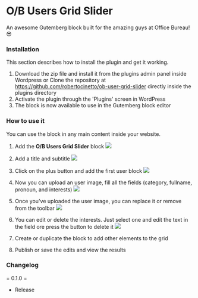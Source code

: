 # O&#x2F;B Users Grid Slider

An awesome Gutemberg block built for the amazing guys at Office Bureau! 😎

### Installation

This section describes how to install the plugin and get it working.

1. Download the zip file and install it from the plugins admin panel inside Wordpress
   or
   Clone the repository at https://github.com/robertocinetto/ob-user-grid-slider directly inside the plugins directory
2. Activate the plugin through the 'Plugins' screen in WordPress
3. The block is now available to use in the Gutemberg block editor

### How to use it

You can use the block in any main content inside your website.

1. Add the **O/B Users Grid Slider** block
   <img src="https://robertocinetto.com/files/ob/1.png">

2. Add a title and subtitle
   <img src="https://robertocinetto.com/files/ob/2.png">

3. Click on the plus button and add the first user block
   <img src="https://robertocinetto.com/files/ob/2-b.png">

4. Now you can upload an user image, fill all the fields (category, fullname, pronoun, and interests)
   <img src="https://robertocinetto.com/files/ob/3.png">

5. Once you've uploaded the user image, you can replace it or remove from the toolbar
   <img src="https://robertocinetto.com/files/ob/4.png">

6. You can edit or delete the interests. Just select one and edit the text in the field ore press the button to delete it
   <img src="https://robertocinetto.com/files/ob/5.png">

7. Create or duplicate the block to add other elements to the grid

8. Publish or save the edits and view the results

### Changelog

= 0.1.0 =

-   Release
